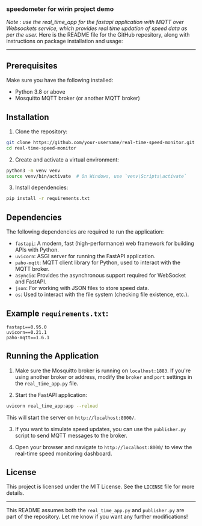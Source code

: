 ### speedometer for wirin project demo

*Note : use the real_time_app for the fastapi application with MQTT over Websockets service, which provides real time updation of speed data as per the user.*
Here is the README file for the GitHub repository, along with instructions on package installation and usage:

---
## Prerequisites

Make sure you have the following installed:

- Python 3.8 or above
- Mosquitto MQTT broker (or another MQTT broker)

## Installation

1. Clone the repository:

```bash
git clone https://github.com/your-username/real-time-speed-monitor.git
cd real-time-speed-monitor
```

2. Create and activate a virtual environment:

```bash
python3 -m venv venv
source venv/bin/activate  # On Windows, use `venv\Scripts\activate`
```

3. Install dependencies:

```bash
pip install -r requirements.txt
```

## Dependencies

The following dependencies are required to run the application:

- `fastapi`: A modern, fast (high-performance) web framework for building APIs with Python.
- `uvicorn`: ASGI server for running the FastAPI application.
- `paho-mqtt`: MQTT client library for Python, used to interact with the MQTT broker.
- `asyncio`: Provides the asynchronous support required for WebSocket and FastAPI.
- `json`: For working with JSON files to store speed data.
- `os`: Used to interact with the file system (checking file existence, etc.).

## Example `requirements.txt`:

```
fastapi==0.95.0
uvicorn==0.21.1
paho-mqtt==1.6.1
```

## Running the Application

1. Make sure the Mosquitto broker is running on `localhost:1883`. If you're using another broker or address, modify the `broker` and `port` settings in the `real_time_app.py` file.

2. Start the FastAPI application:

```bash
uvicorn real_time_app:app --reload
```

This will start the server on `http://localhost:8000/`.

3. If you want to simulate speed updates, you can use the `publisher.py` script to send MQTT messages to the broker.

4. Open your browser and navigate to `http://localhost:8000/` to view the real-time speed monitoring dashboard.

## License

This project is licensed under the MIT License. See the `LICENSE` file for more details.

---

This README assumes both the `real_time_app.py` and `publisher.py` are part of the repository. Let me know if you want any further modifications!
